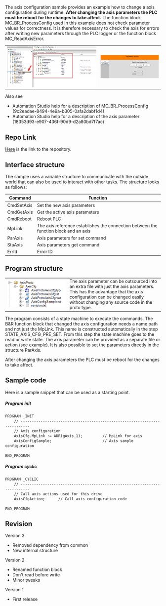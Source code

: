 The axis configuration sample provides an example how to change a axis configuration during runtime. **After changing the axis parameters the PLC must be reboot for the changes to take affect.** The function block MC_BR_ProcessConfig used in this example does not check parameter values for correctness. It is therefore necessary to check the axis for errors after writing new parameters through the PLC logger or the function block MC_ReadAxisError.

<table style="width: 100%">
    <colgroup>
       <col span="1" style="width: 60%;">
    </colgroup>
    <tr>
        <td>
            <img src="./screenshot_as.png" />
        </td>
        <td>
            <img src="./screenshot_web.png" />
        </td>
    </tr>
</table>

Also see 

* Automation Studio help for a description of MC_BR_ProcessConfig (9c2eadae-8494-4e9a-b305-0afa2dabf1d4)
* Automation Studio help for a description of the axis parameter (18353d93-e907-436f-90d9-d2a80bd7f7ac)

## Repo Link
[Here](https://github.com/br-automation-com/mappMotion-Samples/tree/axis_cfg) is the link to the repository.

## Interface structure

The sample uses a variable structure to communicate with the outside world that can also be used to interact with other tasks. The structure looks as follows:

| Command | Function |
|---|---|
| CmdSetAxis | Set the new axis parameters |
| CmdGetAxis | Get the active axis parameters |
| CmdReboot | Reboot PLC |
| MpLink | The axis reference establishes the connection between the function block and an axis |
| ParAxis | Axis parameters for set command |
| StaAxis | Axis parameters get command |
| ErrId | Error ID |

## Program structure

<table style="width: 100%">
    <colgroup>
       <col span="1" style="width: 40%;">
    </colgroup>
    <tr>
        <td>
            <img src="./screenshot_package.png" />
        </td>
        <td>
            The axis parameter can be outsourced into an extra file with just the axis parameters. This has the advantage that the axis configuration can be changed easily without changing any source code in the proto type.
        </td>
    </tr>
</table>

The program consists of a state machine to execute the commands. The B&R function block that changed the axis configuration needs a name path and not just the MpLink. This name is constructed automatically in the step STATE_AXIS_CFG_PRE_SET. From this step the state machine goes to the read or write state. The axis parameter can be provided as a separate file or action (see example). It is also possible to set the parameters directly in the structure ParAxis.

After changing the axis parameters the PLC must be reboot for the changes to take affect.

## Sample code
Here is a sample snippet that can be used as a starting point.

##### Program init
```
PROGRAM _INIT
	// --------------------------------------------------------------------------
	// Axis configuration
	AxisCfg.MpLink := ADR(gAxis_1);			// MpLink for axis
	AxisConfigSample;						// Axis sample configuration
	 
END_PROGRAM
```

##### Program cyclic
```
PROGRAM _CYCLIC
	// --------------------------------------------------------------------------
	// Call axis actions used for this drive
	AxisCfgAction;	    // Call axis configuration code
	 
END_PROGRAM
```

## Revision

Version 3

* Removed dependency from common
* New internal structure

Version 2

* Renamed function block 
* Don't read before write
* Minor tweaks

Version 1

* First release


